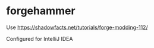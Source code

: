 # forgehammer

Use https://shadowfacts.net/tutorials/forge-modding-112/

Configured for IntelliJ IDEA